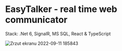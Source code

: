# EasyTalker - real time web communicator

Stack: .Net 6, SignalR, MS SQL, React & TypeScript


![Zrzut ekranu 2022-09-11 185843](https://user-images.githubusercontent.com/42341432/189539767-8ec847c1-6b26-4f92-9de2-533d6916f386.png)
